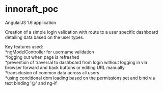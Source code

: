 # innoraft_poc

AngularJS 1.6 application

Creation of a simple login validation with route to a user specific dashboard detailing data based on the user types.

Key features used: <br>
  *ngModelController for username validation<br>
  *logging out when page is refreshed<br>
  *prevention of traversal to dashboard from login without logging in via browser forward and back buttons or editing URL manually<br>
  *transclusion of common data across all users<br>
  *using conditional dom loading based on the permissions set and bind via text binding '@' and ng-if
